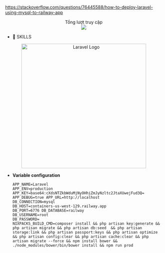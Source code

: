 
https://stackoverflow.com/questions/76445588/how-to-deploy-laravel-using-mysql-to-railway-app
<p align="center"> 
 Tổng lượt truy cập<br>
  <img src="https://profile-counter.glitch.me/TanhGL/count.svg" />
</p>

- 📣 SKILLS
<p align="center"><a href="https://laravel.com" target="_blank"><img src="https://raw.githubusercontent.com/laravel/art/master/logo-lockup/5%20SVG/2%20CMYK/1%20Full%20Color/laravel-logolockup-cmyk-red.svg" width="400" alt="Laravel Logo"></a></p>              








- **Variable configuration**

  ```
  APP_NAME=Laravel
  APP_ENV=production
  APP_KEY=base64:cXdsNTZkbWduMjNyOHhiZmJyNzltc2JtaXUwejFud3Q=
  APP_DEBUG=true APP_URL=http://localhost
  DB_CONNECTION=mysql
  DB_HOST=containers-us-west-129.railway.app
  DB_PORT=6776 DB_DATABASE=railway
  DB_USERNAME=root
  DB_PASSWORD=
  NIXPACKS_BUILD_CMD=composer install && php artisan key:generate && php artisan migrate && php artisan db:seed  && php artisan storage:link && php artisan passport:keys && php artisan optimize && php artisan config:clear && php artisan cache:clear && php artisan migrate --force && npm install bower && ./node_modules/bower/bin/bower install && npm run prod
  ```


